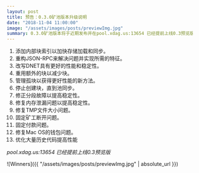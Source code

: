 ```yaml
---
layout: post
title: 预告：0.3.0矿池版本升级说明
date: "2018-11-04 11:00:00"
image: "/assets/images/posts/previewImg.jpg"
summary: 0.3.0矿池版本将于近期发布并在pool.xdag.us:13654 已经提前上线0.3预览版。
---
```


1. 添加内部块索引以加快存储加载和同步。
2. 重构JSON-RPC来解决问题并实现所需的特征。
3. 改写DNET具有更好的性能和稳定性。
4. 重用额外的块以减少块。
5. 管理孤块以获得更好性能的新方法。
6. 停止创建块，直到池同步。
7. 修正分段故障以提高稳定性。
8. 修复内存泄漏问题以提高稳定性。
9. 修复TMP文件大小问题。
10. 固定矿工断开问题。
11. 固定付款问题。
12. 修复Mac OS的钱包问题。
13. 优化大量历史代码提高性能

*pool.xdag.us:13654 已经提前上线0.3预览版*

![Winners]({{ "/assets/images/posts/previewImg.jpg" | absolute_url  }})
